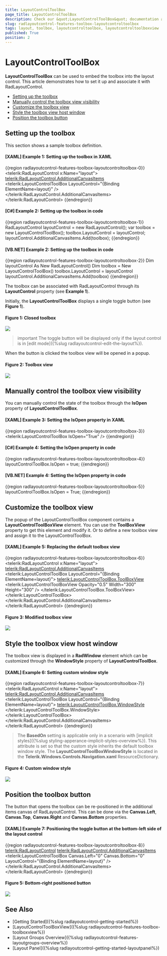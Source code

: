 ```yaml
---
title: LayoutControlToolBox
page_title: LayoutControlToolBox
description: Check our &quot;LayoutControlToolBox&quot; documentation article for the RadLayoutControl WPF control.
slug: radlayoutcontrol-features-toolbox-layoutcontroltoolbox
tags: layout, toolbox, layoutcontroltoolbox, layoutcontroltoolboxview
published: True
position: 2
---
```


# LayoutControlToolBox

__LayoutControlToolBox__ can be used to embed the toolbox into the layout control. This article demonstrates how to set it up and associate it with RadLayoutControl.

* [Setting up the toolbox](#setting-up-the-toolbox)
* [Manually control the toolbox view visibility](#manually-control-the-toolbox-view-visibility)
* [Customize the toolbox view](#customize-the-toolbox-view)
* [Style the toolbox view host window](#style-the-toolbox-view-host-window)
* [Position the toolbox button](#position-the-toolbox-button)

## Setting up the toolbox 

This section shows a sample toolbox definition.

#### __[XAML] Example 1: Setting up the toolbox in XAML__  
{{region radlayoutcontrol-features-toolbox-layoutcontroltoolbox-0}}
	<telerik:RadLayoutControl x:Name="layout">
		<telerik:RadLayoutControl.AdditionalCanvasItems>
			<telerik:LayoutControlToolBox LayoutControl="{Binding ElementName=layout}" />
		</telerik:RadLayoutControl.AdditionalCanvasItems>
	</telerik:RadLayoutControl>
{{endregion}}

#### __[C#] Example 2: Setting up the toolbox in code__  
{{region radlayoutcontrol-features-toolbox-layoutcontroltoolbox-1}}
	RadLayoutControl layoutControl = new RadLayoutControl();
	var toolbox = new LayoutControlToolBox();
	toolbox.LayoutControl = layoutControl;
	layoutControl.AdditionalCanvasItems.Add(toolbox);
{{endregion}}

#### __[VB.NET] Example 2: Setting up the toolbox in code__  	
{{region radlayoutcontrol-features-toolbox-layoutcontroltoolbox-2}}
	Dim layoutControl As New RadLayoutControl()
	Dim toolbox = New LayoutControlToolBox()
	toolbox.LayoutControl = layoutControl
	layoutControl.AdditionalCanvasItems.Add(toolbox)
{{endregion}}

The toolbox can be associated with RadLayoutControl through its __LayoutControl__ property (see __Example 1__).

Initially, the __LayoutControlToolBox__ displays a single toggle button (see __Figure 1__).
	
#### __Figure 1: Closed toolbox__  
![](images/radlayoutcontrol-features-toolbox-layoutcontroltoolbox-01.png)

>important The toggle button will be displayed only if the layout control is in [edit mode]({%slug radlayoutcontrol-edit-the-layout%}).

When the button is clicked the toolbox view will be opened in a popup.

#### __Figure 2: Toolbox view__  
![](images/radlayoutcontrol-features-toolbox-layoutcontroltoolbox-02.png)

## Manually control the toolbox view visibility

You can manually control the state of the toolbox through the __IsOpen__ property of __LayoutControlToolBox__.

#### __[XAML] Example 3: Setting the IsOpen property in XAML__  
{{region radlayoutcontrol-features-toolbox-layoutcontroltoolbox-3}}
	<telerik:LayoutControlToolBox IsOpen="True" />
{{endregion}}

#### __[C#] Example 4: Setting the IsOpen property in code__  
{{region radlayoutcontrol-features-toolbox-layoutcontroltoolbox-4}}
	layoutControlToolBox.IsOpen = true;
{{endregion}}
	
#### __[VB.NET] Example 4: Setting the IsOpen property in code__  
{{region radlayoutcontrol-features-toolbox-layoutcontroltoolbox-5}}
	layoutControlToolBox.IsOpen = True;
{{endregion}}

## Customize the toolbox view
	
The popup of the LayoutControlToolBox component contains a __LayoutControlToolBoxView__ element. You can use the __ToolBoxView__ property to get this element and modify it. Or to define a new toolbox view and assign it to the LayoutControlToolBox.

#### __[XAML] Example 5: Replacing the default toolbox view__  
{{region radlayoutcontrol-features-toolbox-layoutcontroltoolbox-6}}
	<telerik:RadLayoutControl x:Name="layout">
		<telerik:RadLayoutControl.AdditionalCanvasItems>
			<telerik:LayoutControlToolBox LayoutControl="{Binding ElementName=layout}">
				<telerik:LayoutControlToolBox.ToolBoxView>
					<telerik:LayoutControlToolBoxView Opacity="0.5" Width="300" Height="300" />
				</telerik:LayoutControlToolBox.ToolBoxView>
			</telerik:LayoutControlToolBox>
		</telerik:RadLayoutControl.AdditionalCanvasItems>
	</telerik:RadLayoutControl>
{{endregion}}
	
#### __Figure 3: Modified toolbox view__
![](images/radlayoutcontrol-features-toolbox-layoutcontroltoolbox-03.png)
	
## Style the toolbox view host window

The toolbox view is displayed in a __RadWindow__ element which can be customized through the __WindowStyle__ property of __LayoutControlToolBox__.

#### __[XAML] Example 6: Setting custom window style__
{{region radlayoutcontrol-features-toolbox-layoutcontroltoolbox-7}}
	<telerik:RadLayoutControl x:Name="layout">
		<telerik:RadLayoutControl.AdditionalCanvasItems>
			<telerik:LayoutControlToolBox LayoutControl="{Binding ElementName=layout}">	
				<telerik:LayoutControlToolBox.WindowStyle>
					<Style TargetType="telerik:RadWindow" BasedOn="{StaticResource LayoutControlToolBoxWindowStyle}">
						<Setter Property="Width" Value="300" />
						<Setter Property="Height" Value="300" />
						<Setter Property="Header" Value="My Layout Control ToolBox" />
					</Style>
				</telerik:LayoutControlToolBox.WindowStyle>
			</telerik:LayoutControlToolBox>
		</telerik:RadLayoutControl.AdditionalCanvasItems>
	</telerik:RadLayoutControl>
{{endregion}}
	
> The __BasedOn__ setting is applicable only in a scenario with [implicit styles]({%slug styling-apperance-implicit-styles-overview%}). This attribute is set so that the custom style inherits the default toolbox window style. The __LayoutControlToolBoxWindowStyle__ is located in the __Telerik.Windows.Controls.Navigation.xaml__ ResourceDictionary.
	
#### __Figure 4: Custom window style__
![](images/radlayoutcontrol-features-toolbox-layoutcontroltoolbox-04.png)

## Position the toolbox button

The button that opens the toolbox can be re-positioned in the additional items canvas of RadLayoutControl. This can be done via the __Canvas.Left__, __Canvas.Top__, __Canvas.Right__ and __Canvas.Bottom__ properties.

#### __[XAML] Example 7: Positioning the toggle button at the bottom-left side of the layout control__   
{{region radlayoutcontrol-features-toolbox-layoutcontroltoolbox-8}}
	<telerik:RadLayoutControl>
		<telerik:RadLayoutControl.AdditionalCanvasItems>
			<telerik:LayoutControlToolBox Canvas.Left="0" Canvas.Bottom="0" 
										  LayoutControl="{Binding ElementName=layout}" />
		</telerik:RadLayoutControl.AdditionalCanvasItems>
	</telerik:RadLayoutControl>
{{endregion}}

#### __Figure 5: Bottom-right positioned button__
![](images/radlayoutcontrol-features-toolbox-layoutcontroltoolbox-05.png)

## See Also  
* [Getting Started]({%slug radlayoutcontrol-getting-started%})
* [LayoutControlToolBoxView]({%slug radlayoutcontrol-features-toolbox-toolboxview%})
* [Layout Groups Overview]({%slug radlayoutcontrol-features-layoutgroups-overview%})
* [Layout Panel]({%slug radlayoutcontrol-getting-started-layoutpanel%})
